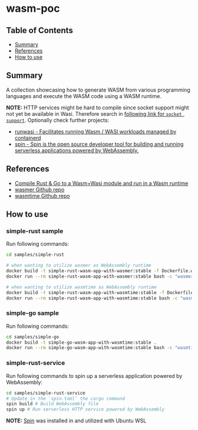 # wasm-poc

## Table of Contents

- [Summary](#summary)
- [References](#references)
- [How to use](#how-to-use)

## Summary

A collection showcasing how to generate WASM from various programming languages and execute the WASM code using a WASM runtime. 

**NOTE:** HTTP services might be hard to compile since socket support might not yet be available in Wasi. Therefore search in [following link for `socket support`](https://atamel.dev/posts/2023/06-26_compile_rust_go_wasm_wasi/). Optionally check further projects:
- [runwasi - Facilitates running Wasm / WASI workloads managed by containerd](https://github.com/containerd/runwasi)
- [spin - Spin is the open source developer tool for building and running serverless applications powered by WebAssembly.](https://github.com/fermyon/spin)

## References

- [Compile Rust & Go to a Wasm+Wasi module and run in a Wasm runtime](https://atamel.dev/posts/2023/06-26_compile_rust_go_wasm_wasi/)
- [wasmer Github repo](https://github.com/wasmerio/wasmer)
- [wasmtime Github repo](https://github.com/bytecodealliance/wasmtime)

## How to use

### simple-rust sample

Run following commands:

```sh
cd samples/simple-rust

# when wanting to utilize wasmer as WebAssembly runtime 
docker build -t simple-rust-wasm-app-with-wasmer:stable -f Dockerfile.wasmer . 
docker run --rm simple-rust-wasm-app-with-wasmer:stable bash -c "wasmer run simple-rust.wasm"

# when wanting to utilize wasmtime as WebAssembly runtime 
docker build -t simple-rust-wasm-app-with-wasmtime:stable -f Dockerfile.wasmtime . 
docker run --rm simple-rust-wasm-app-with-wasmtime:stable bash -c "wasmtime run simple-rust.wasm"
```

### simple-go sample

Run following commands:

```sh
cd samples/simple-go
docker build -t simple-go-wasm-app-with-wasmtime:stable .
docker run --rm simple-go-wasm-app-with-wasmtime:stable bash -c "wasmtime run output.wasm"
```

### simple-rust-service

Run following commands to spin up a serverless application powered by WebAssembly:

```sh
cd samples/simple-rust-service
# Update in the `spin.toml` the cargo command
spin build # Build WebAssembly file
spin up # Run serverless HTTP service powered by WebAssembly
```

**NOTE:** [Spin](https://github.com/fermyon/spin) was installed in and utilized with Ubuntu WSL
